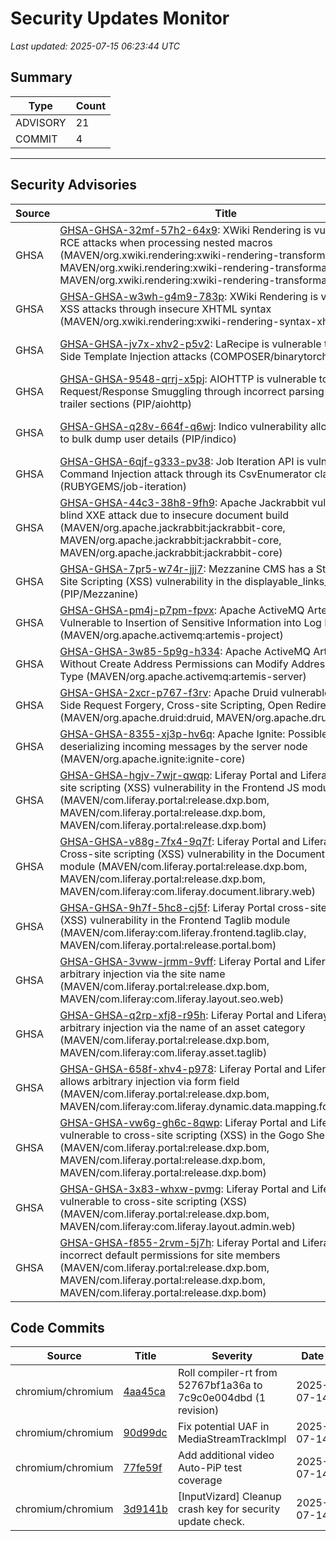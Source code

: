 # Security Updates Monitor

*Last updated: 2025-07-15 06:23:44 UTC*

## Summary
| Type | Count |
|------|-------|
| ADVISORY | 21 |
| COMMIT | 4 |

---

## Security Advisories

| Source | Title | Severity | Date |
|--------|-------|----------|------|
| GHSA | [GHSA-GHSA-32mf-57h2-64x9](https://github.com/advisories/GHSA-32mf-57h2-64x9): XWiki Rendering is vulnerable to RCE attacks when processing nested macros (MAVEN/org.xwiki.rendering:xwiki-rendering-transformation-macro, MAVEN/org.xwiki.rendering:xwiki-rendering-transformation-macro, MAVEN/org.xwiki.rendering:xwiki-rendering-transformation-macro) | CRITICAL (CVSS: 10.0) | 2025-07-14 |
| GHSA | [GHSA-GHSA-w3wh-g4m9-783p](https://github.com/advisories/GHSA-w3wh-g4m9-783p): XWiki Rendering is vulnerable to XSS attacks through insecure XHTML syntax (MAVEN/org.xwiki.rendering:xwiki-rendering-syntax-xhtml) | CRITICAL (CVSS: 9.1) | 2025-07-14 |
| GHSA | [GHSA-GHSA-jv7x-xhv2-p5v2](https://github.com/advisories/GHSA-jv7x-xhv2-p5v2): LaRecipe is vulnerable to Server-Side Template Injection attacks (COMPOSER/binarytorch/larecipe) | CRITICAL (CVSS: 10.0) | 2025-07-14 |
| GHSA | [GHSA-GHSA-9548-qrrj-x5pj](https://github.com/advisories/GHSA-9548-qrrj-x5pj):  AIOHTTP is vulnerable to HTTP Request/Response Smuggling through incorrect parsing of chunked trailer sections (PIP/aiohttp) | LOW (CVSS: 0.0) | 2025-07-14 |
| GHSA | [GHSA-GHSA-q28v-664f-q6wj](https://github.com/advisories/GHSA-q28v-664f-q6wj): Indico vulnerability allows attackers to bulk dump user details (PIP/indico) | MODERATE (CVSS: 0.0) | 2025-07-14 |
| GHSA | [GHSA-GHSA-6qjf-g333-pv38](https://github.com/advisories/GHSA-6qjf-g333-pv38): Job Iteration API is vulnerable to OS Command Injection attack through its CsvEnumerator class (RUBYGEMS/job-iteration) | HIGH (CVSS: 0.0) | 2025-07-14 |
| GHSA | [GHSA-GHSA-44c3-38h8-9fh9](https://github.com/advisories/GHSA-44c3-38h8-9fh9): Apache Jackrabbit vulnerable to blind XXE attack due to insecure document build (MAVEN/org.apache.jackrabbit:jackrabbit-core, MAVEN/org.apache.jackrabbit:jackrabbit-core, MAVEN/org.apache.jackrabbit:jackrabbit-core) | HIGH (CVSS: 8.8) | 2025-07-14 |
| GHSA | [GHSA-GHSA-7pr5-w74r-jjj7](https://github.com/advisories/GHSA-7pr5-w74r-jjj7): Mezzanine CMS has a Stored Cross-Site Scripting (XSS) vulnerability in the displayable_links_js function (PIP/Mezzanine) | MODERATE (CVSS: 0.0) | 2025-06-17 |
| GHSA | [GHSA-GHSA-pm4j-p7pm-fpvx](https://github.com/advisories/GHSA-pm4j-p7pm-fpvx): Apache ActiveMQ Artemis Vulnerable to Insertion of Sensitive Information into Log File (MAVEN/org.apache.activemq:artemis-project) | MODERATE (CVSS: 6.5) | 2025-04-09 |
| GHSA | [GHSA-GHSA-3w85-5p9g-h334](https://github.com/advisories/GHSA-3w85-5p9g-h334): Apache ActiveMQ Artemis User Without Create Address Permissions can Modify Address Routing-Type (MAVEN/org.apache.activemq:artemis-server) | LOW (CVSS: 4.3) | 2025-04-01 |
| GHSA | [GHSA-GHSA-2xcr-p767-f3rv](https://github.com/advisories/GHSA-2xcr-p767-f3rv): Apache Druid vulnerable to Server-Side Request Forgery, Cross-site Scripting, Open Redirect (MAVEN/org.apache.druid:druid, MAVEN/org.apache.druid:druid) | MODERATE (CVSS: 5.4) | 2025-03-20 |
| GHSA | [GHSA-GHSA-8355-xj3p-hv6q](https://github.com/advisories/GHSA-8355-xj3p-hv6q): Apache Ignite: Possible RCE when deserializing incoming messages by the server node (MAVEN/org.apache.ignite:ignite-core) | CRITICAL (CVSS: 9.1) | 2025-02-14 |
| GHSA | [GHSA-GHSA-hgjv-7wjr-qwqp](https://github.com/advisories/GHSA-hgjv-7wjr-qwqp): Liferay Portal and Liferay DXP Cross-site scripting (XSS) vulnerability in the Frontend JS module (MAVEN/com.liferay.portal:release.dxp.bom, MAVEN/com.liferay.portal:release.dxp.bom, MAVEN/com.liferay.portal:release.dxp.bom) | MODERATE (CVSS: 6.1) | 2022-05-24 |
| GHSA | [GHSA-GHSA-v88g-7fx4-9q7f](https://github.com/advisories/GHSA-v88g-7fx4-9q7f): Liferay Portal and Liferay DXP Cross-site scripting (XSS) vulnerability in the Document Library module (MAVEN/com.liferay.portal:release.dxp.bom, MAVEN/com.liferay.portal:release.dxp.bom, MAVEN/com.liferay:com.liferay.document.library.web) | MODERATE (CVSS: 6.1) | 2022-05-24 |
| GHSA | [GHSA-GHSA-9h7f-5hc8-cj5f](https://github.com/advisories/GHSA-9h7f-5hc8-cj5f): Liferay Portal cross-site scripting (XSS) vulnerability in the Frontend Taglib module (MAVEN/com.liferay:com.liferay.frontend.taglib.clay, MAVEN/com.liferay.portal:release.portal.bom) | MODERATE (CVSS: 6.1) | 2022-05-24 |
| GHSA | [GHSA-GHSA-3vww-jrmm-9vff](https://github.com/advisories/GHSA-3vww-jrmm-9vff): Liferay Portal and Liferay DXP allows arbitrary injection via the site name (MAVEN/com.liferay.portal:release.dxp.bom, MAVEN/com.liferay:com.liferay.layout.seo.web) | MODERATE (CVSS: 6.1) | 2022-04-26 |
| GHSA | [GHSA-GHSA-q2rp-xfj8-r95h](https://github.com/advisories/GHSA-q2rp-xfj8-r95h): Liferay Portal and Liferay DXP allows arbitrary injection via the name of an asset category (MAVEN/com.liferay.portal:release.dxp.bom, MAVEN/com.liferay:com.liferay.asset.taglib) | MODERATE (CVSS: 5.4) | 2022-04-20 |
| GHSA | [GHSA-GHSA-658f-xhv4-p978](https://github.com/advisories/GHSA-658f-xhv4-p978): Liferay Portal and Liferay DXP allows arbitrary injection via form field (MAVEN/com.liferay.portal:release.dxp.bom, MAVEN/com.liferay:com.liferay.dynamic.data.mapping.form.field.type) | MODERATE (CVSS: 6.1) | 2022-04-16 |
| GHSA | [GHSA-GHSA-vw6g-gh6c-8qwp](https://github.com/advisories/GHSA-vw6g-gh6c-8qwp): Liferay Portal and Liferay DXP vulnerable to cross-site scripting (XSS) in the Gogo Shell module (MAVEN/com.liferay.portal:release.dxp.bom, MAVEN/com.liferay.portal:release.dxp.bom, MAVEN/com.liferay.portal:release.dxp.bom) | MODERATE (CVSS: 5.4) | 2022-03-04 |
| GHSA | [GHSA-GHSA-3x83-whxw-pvmg](https://github.com/advisories/GHSA-3x83-whxw-pvmg): Liferay Portal and Liferay DXP vulnerable to cross-site scripting (XSS) (MAVEN/com.liferay.portal:release.dxp.bom, MAVEN/com.liferay:com.liferay.layout.admin.web) | MODERATE (CVSS: 5.4) | 2022-03-04 |
| GHSA | [GHSA-GHSA-f855-2rvm-5j7h](https://github.com/advisories/GHSA-f855-2rvm-5j7h): Liferay Portal and Liferay DXP has incorrect default permissions for site members (MAVEN/com.liferay.portal:release.dxp.bom, MAVEN/com.liferay.portal:release.dxp.bom, MAVEN/com.liferay.portal:release.dxp.bom) | MODERATE (CVSS: 6.5) | 2022-03-03 |

## Code Commits

| Source | Title | Severity | Date |
|--------|-------|----------|------|
| chromium/chromium | [4aa45ca](https://github.com/chromium/chromium/commit/4aa45caad96b2cfe2b70ebd710aa85a606b08ffe) | Roll compiler-rt from 52767bf1a36a to 7c9c0e004dbd (1 revision) | 2025-07-14 |
| chromium/chromium | [90d99dc](https://github.com/chromium/chromium/commit/90d99dcd83af2f13e0f917b5a9dc59eeee0204d0) | Fix potential UAF in MediaStreamTrackImpl | 2025-07-14 |
| chromium/chromium | [77fe59f](https://github.com/chromium/chromium/commit/77fe59f306defd99c6e6bcd28331b3fcad4d5057) | Add additional video Auto-PiP test coverage | 2025-07-14 |
| chromium/chromium | [3d9141b](https://github.com/chromium/chromium/commit/3d9141bb1a790aa3d2505b77726f16713f50f9cd) | [InputVizard] Cleanup crash key for security update check. | 2025-07-14 |

